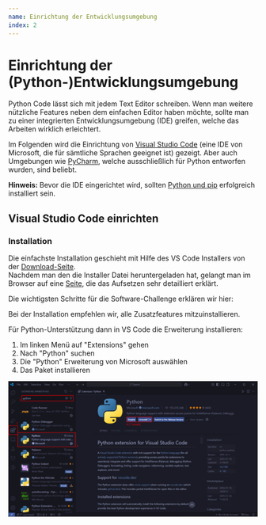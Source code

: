 ```yaml
---
name: Einrichtung der Entwicklungsumgebung
index: 2
---
```


# Einrichtung der (Python-)Entwicklungsumgebung

Python Code lässt sich mit jedem Text Editor schreiben.
Wenn man weitere nützliche Features neben dem einfachen Editor haben möchte,
sollte man zu einer integrierten Entwicklungsumgebung (IDE) greifen,
welche das Arbeiten wirklich erleichtert.

Im Folgenden wird die Einrichtung von [Visual Studio Code](https://code.visualstudio.com/) 
(eine IDE von Microsoft, die für sämtliche Sprachen geeignet ist) gezeigt.
Aber auch Umgebungen wie [PyCharm](https://www.jetbrains.com/pycharm/),
welche ausschließlich für Python entworfen wurden, sind beliebt.

**Hinweis:** Bevor die IDE eingerichtet wird, sollten [Python und pip](installation-von-python) erfolgreich
installiert sein.

## Visual Studio Code einrichten

### Installation 

Die einfachste Installation geschieht mit Hilfe des VS Code Installers von
der [Download-Seite](https://code.visualstudio.com/Download). \
Nachdem man den die Installer Datei heruntergeladen hat,
gelangt man im Browser auf eine [Seite](https://code.visualstudio.com/docs/),
die das Aufsetzen sehr detailliert erklärt.

Die wichtigsten Schritte für die Software-Challenge erklären wir hier:

Bei der Installation empfehlen wir,
alle Zusatzfeatures mitzuinstallieren.

Für Python-Unterstützung dann in VS Code die Erweiterung installieren:

1.  Im linken Menü auf "Extensions" gehen
2.  Nach "Python" suchen
3.  Die "Python" Erweiterung von Microsoft auswählen 
4.  Das Paket installieren
   
![Python in VS Code](/images/python/vs-code-python.png)